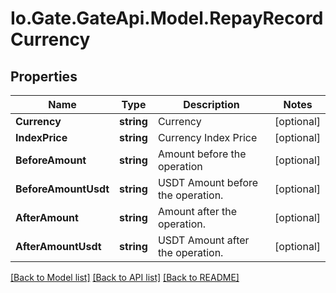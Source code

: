 
# Io.Gate.GateApi.Model.RepayRecordCurrency

## Properties

Name | Type | Description | Notes
------------ | ------------- | ------------- | -------------
**Currency** | **string** | Currency | [optional] 
**IndexPrice** | **string** | Currency Index Price | [optional] 
**BeforeAmount** | **string** | Amount before the operation | [optional] 
**BeforeAmountUsdt** | **string** | USDT Amount before the operation. | [optional] 
**AfterAmount** | **string** | Amount after the operation. | [optional] 
**AfterAmountUsdt** | **string** | USDT Amount after the operation. | [optional] 

[[Back to Model list]](../README.md#documentation-for-models)
[[Back to API list]](../README.md#documentation-for-api-endpoints)
[[Back to README]](../README.md)
